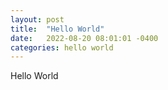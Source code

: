 ```yaml
---
layout: post
title:  "Hello World"
date:   2022-08-20 08:01:01 -0400
categories: hello world
---
```

Hello World